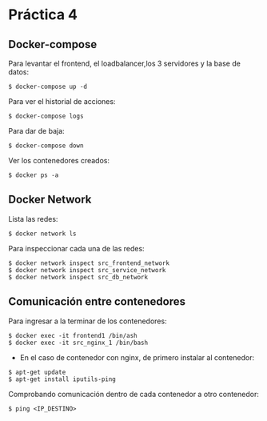 # Práctica 4

## Docker-compose
Para levantar el frontend, el loadbalancer,los 3 servidores y la base de datos:
```Shell
$ docker-compose up -d
```

Para ver el historial de acciones:
```Shell
$ docker-compose logs
```

Para dar de baja:
```Shell
$ docker-compose down
```

Ver los contenedores creados:
```Shell
$ docker ps -a
```

## Docker Network

Lista las redes:
```Shell
$ docker network ls
```

Para inspeccionar cada una de las redes:
```Shell
$ docker network inspect src_frontend_network
$ docker network inspect src_service_network
$ docker network inspect src_db_network
```



## Comunicación entre contenedores

Para ingresar a la terminar de los contenedores:
```Shell
$ docker exec -it frontend1 /bin/ash
$ docker exec -it src_nginx_1 /bin/bash
```

* En el caso de contenedor con nginx, de primero instalar al contenedor:
```Shell
$ apt-get update
$ apt-get install iputils-ping
```

Comprobando comunicación dentro de cada contenedor a otro contenedor:
```Shell
$ ping <IP_DESTINO>
```



